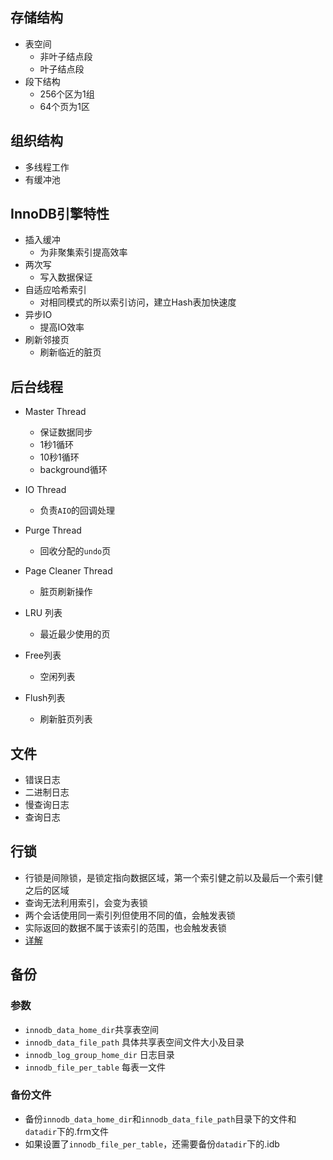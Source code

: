 ## 存储结构

- 表空间
  - 非叶子结点段
  - 叶子结点段
- 段下结构
  - 256个区为1组
  - 64个页为1区

## 组织结构

- 多线程工作
- 有缓冲池

## InnoDB引擎特性

- 插入缓冲
  - 为非聚集索引提高效率
- 两次写
  - 写入数据保证
- 自适应哈希索引
  - 对相同模式的所以索引访问，建立Hash表加快速度
- 异步IO
  - 提高IO效率
- 刷新邻接页
  - 刷新临近的脏页

## 后台线程

- Master Thread
  - 保证数据同步
  - 1秒1循环
  - 10秒1循环
  - background循环

- IO Thread
  - 负责`AIO`的回调处理

- Purge Thread
  - 回收分配的`undo`页

- Page Cleaner Thread
  - 脏页刷新操作

- LRU 列表
  - 最近最少使用的页

- Free列表
  - 空闲列表
- Flush列表
  - 刷新脏页列表

## 文件

- 错误日志
- 二进制日志
- 慢查询日志
- 查询日志

## 行锁

- 行锁是间隙锁，是锁定指向数据区域，第一个索引健之前以及最后一个索引健之后的区域
- 查询无法利用索引，会变为表锁
- 两个会话使用同一索引列但使用不同的值，会触发表锁
- 实际返回的数据不属于该索引的范围，也会触发表锁
- [详解](https://www.cnblogs.com/crazylqy/p/7821481.html)

## 备份

### 参数

- `innodb_data_home_dir`共享表空间
-  `innodb_data_file_path` 具体共享表空间文件大小及目录
- `innodb_log_group_home_dir` 日志目录
- `innodb_file_per_table` 每表一文件

### 备份文件

- 备份`innodb_data_home_dir`和`innodb_data_file_path`目录下的文件和`datadir`下的.frm文件
- 如果设置了`innodb_file_per_table`，还需要备份`datadir`下的.idb



